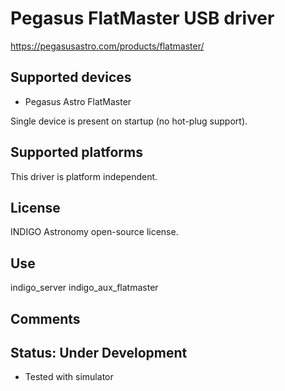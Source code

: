# Pegasus FlatMaster USB driver

https://pegasusastro.com/products/flatmaster/

## Supported devices
* Pegasus Astro FlatMaster

Single device is present on startup (no hot-plug support).

## Supported platforms

This driver is platform independent.

## License

INDIGO Astronomy open-source license.

## Use

indigo_server indigo_aux_flatmaster

## Comments

## Status: Under Development

* Tested with simulator
